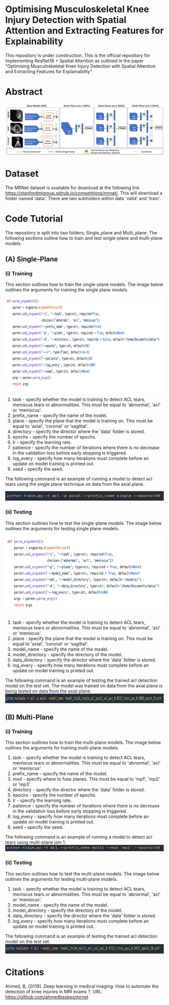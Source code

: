 # Optimising Musculoskeletal Knee Injury Detection with Spatial Attention and Extracting Features for Explainability

This repository is under construction.
This is the official repository for implementing ResNet18 + Spatial Attention as outlined in the paper "Optimising Musculoskeletal Knee Injury Detection with Spatial Attention and Extracting Features for Explainability"



# Abstract


![GitHub Logo](/images/arc5.png)

# Dataset 
The MRNet dataset is available for download at the following link https://stanfordmlgroup.github.io/competitions/mrnet/.
This will download a folder named 'data'. There are two subfolders within data 'valid' and 'train'.

# Code Tutorial
The repository is split into two folders; Single_plane and Multi_plane. The following sections outline how to train and test single-plane and multi-plane models.

## (A) Single-Plane

### (i) Training 
This section outlines how to train the single-plane models. The image below outlines the arguments for training the single plane models.

<img src="/images/train_arguments.png" width="800" height="300"/>

1. task - specify whether the model is training to detect ACL tears, meniscus tears or abnormalities. This must be equal to 'abnormal', 'acl' or 'meniscus'. 
2. prefix_name - specify the name of the model.
3. plane - specify the plane that the model is training on. This must be equal to 'axial', 'coronal' or 'sagittal'.
4. directory - specify the director where the 'data' folder is stored.
5. epochs - specify the number of epochs.
6. lr - specify the learning rate.
7. patience - specify the number of iterations where there is no decrease in the validation loss before early stopping is triggered.
8. log_every - specify how many iterations must complete before an update on model training is printed out.
9. seed - specify the seed.


The following command is an example of running a model to detect acl tears using the single plane technique on data from the axial plane.

<img src="/images/train_single_plane_command__.png" width="550" height="30"/>

### (ii) Testing 
This section outlines how to test the single-plane models. The image below outlines the arguments for testing single plane models.

<img src="/images/test_single_plane_arguments.png" width="650" height="250"/>

1. task - specify whether the model is training to detect ACL tears, meniscus tears or abnormalities. This must be equal to 'abnormal', 'acl' or 'meniscus'. 
2. plane - specify the plane that the model is training on. This must be equal to 'axial', 'coronal' or 'sagittal'.
3. model_name - specify the name of the model.
4. model_directory - specify the directory of the model.
5. data_directory - specify the director where the 'data' folder is stored.
6. log_every - specify how many iterations must complete before an update on model training is printed out.

The following command is an example of testing the trained acl detection model on the test set. The model was trained on data from the axial plane is being tested on data from the axial plane.
<img src="/images/test_single_plane__command.png" width="900" height="30"/>

## (B) Multi-Plane
### (i) Training
This section outlines how to train the multi-plane models. The image below outlines the arguments for training multi-plane models.

1. task - specify whether the model is training to detect ACL tears, meniscus tears or abnormalities. This must be equal to 'abnormal', 'acl' or 'meniscus'. 
2. prefix_name - specify the name of the model.
3. mod - specify where to fuse planes. This must be equal to 'mp1', 'mp2' or 'mp3'.
4. directory - specify the director where the 'data' folder is stored.
5. epochs - specify the number of epochs.
6. lr - specify the learning rate.
7. patience - specify the number of iterations where there is no decrease in the validation loss before early stopping is triggered.
8. log_every - specify how many iterations must complete before an update on model training is printed out.
9. seed - specify the seed.

The following command is an example of running a model to detect acl tears using multi-plane join 1.
<img src="/images/train_multi_plane_command__.png" width="600" height="20"/>

### (ii) Testing 
This section outlines how to test the multi-plane models. The image below outlines the arguments for testing multi-plane models.

1. task - specify whether the model is training to detect ACL tears, meniscus tears or abnormalities. This must be equal to 'abnormal', 'acl' or 'meniscus'. 
2. model_name - specify the name of the model.
3. model_directory - specify the directory of the model.
4. data_directory - specify the director where the 'data' folder is stored.
5. log_every - specify how many iterations must complete before an update on model training is printed out.

The following command is an example of testing the trained acl detection model on the test set. 
<img src="/images/test_multi_plane__command.png" width="900" height="30"/>

# Citations
Ahmed, B, (2019). Deep learning in medical imaging: How to automate the detection of knee injuries in MRI exams ?, URL: https://github.com/ahmedbesbes/mrnet


